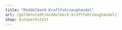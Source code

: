 ```yaml
---
title: "Middelbeck Kraftfahrzeughandel"
url: /goldenstedt/middelbeck-kraftfahrzeughandel/
shop: Autowerkstatt
---
```

